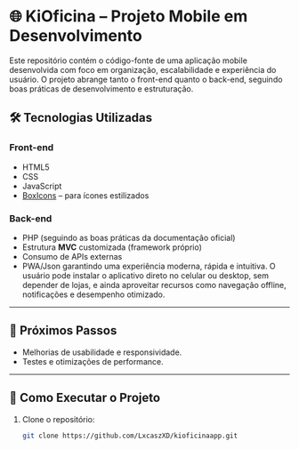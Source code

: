 # 🌐 KiOficina – Projeto Mobile em Desenvolvimento

Este repositório contém o código-fonte de uma aplicação mobile desenvolvida com foco em organização, escalabilidade e experiência do usuário. O projeto abrange tanto o front-end quanto o back-end, seguindo boas práticas de desenvolvimento e estruturação.

## 🛠️ Tecnologias Utilizadas

### Front-end
- HTML5
- CSS
- JavaScript
- [BoxIcons](https://boxicons.com/) – para ícones estilizados

### Back-end
- PHP (seguindo as boas práticas da documentação oficial)
- Estrutura **MVC** customizada (framework próprio)
- Consumo de APIs externas
- PWA/Json garantindo uma experiência moderna, rápida e intuitiva. O usuário pode instalar o aplicativo direto no celular ou desktop, sem depender de lojas, e ainda aproveitar recursos como navegação offline, notificações e desempenho otimizado.

---

## 📲 Próximos Passos

- Melhorias de usabilidade e responsividade.
- Testes e otimizações de performance.

---

## 🚀 Como Executar o Projeto

1. Clone o repositório:
   ```bash
   git clone https://github.com/LxcaszXD/kioficinaapp.git
